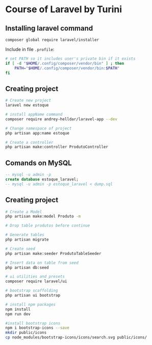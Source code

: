 # Course of Laravel by Turini


## Installing laravel command

```
composer global require laravel/installer
```

Include in file `.profile`:
```bash
# set PATH so it includes user's private bin if it exists
if [ -d "$HOME/.config/composer/vendor/bin" ] ; then
    PATH="$HOME/.config/composer/vendor/bin:$PATH"
fi
``` 

## Creating project

```bash
# Create new project
laravel new estoque

# install appName command
composer require andrey-helldar/laravel-app --dev

# Change namespace of project
php artisan app:name estoque

# Create a controller
php artisan make:controller ProdutoController
```

## Comands on MySQL
```sql
-- mysql -u admin -p
create database estoque_laravel;
-- mysql -u admin -p estoque_laravel < dump.sql
```

## Creating project
```bash
# Create a Model
php artisan make:model Produto -m

# Drop table produtos before continue

# Generate tables
php artisan migrate

# Create seed
php artisan make:seeder ProdutoTableSeeder

# Insert data on table from seed
php artisan db:seed

# ui utilities and presets
composer require laravel/ui

# bootstrap scaffolding
php artisan ui bootstrap

# install npm packages
npm install
npm run dev

#install bootstrap icons
npm i bootstrap-icons --save
mkdir public/icons
cp node_modules/bootstrap-icons/icons/search.svg public/icons/
```